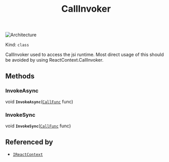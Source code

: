 ﻿---
id: CallInvoker
title: CallInvoker
---

![Architecture](https://img.shields.io/badge/architecture-new_&_old-green)

Kind: `class`

CallInvoker used to access the jsi runtime. Most direct usage of this should be avoided by using ReactContext.CallInvoker.

## Methods
### InvokeAsync
void **`InvokeAsync`**([`CallFunc`](CallFunc) func)

### InvokeSync
void **`InvokeSync`**([`CallFunc`](CallFunc) func)

## Referenced by
- [`IReactContext`](IReactContext)

